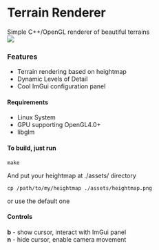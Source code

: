 # Terrain Renderer
Simple C++/OpenGL renderer of beautiful terrains \
![](https://i.giphy.com/media/v1.Y2lkPTc5MGI3NjExdGpuNDV0MXB5dGFsdG9iejVoN3hqdm9la3B4MWthMGJ3OThuYXkyOCZlcD12MV9pbnRlcm5hbF9naWZfYnlfaWQmY3Q9Zw/fOxiqg4ICvaIlt1Qtv/giphy.gif)

### Features
- Terrain rendering based on heightmap
- Dynamic Levels of Detail
- Cool ImGui configuration panel

#### Requirements
- Linux System
- GPU supporting OpenGL4.0+
- libglm

#### To build, just run
``` Shell
make
```
And put your heightmap at ./assets/ directory
``` Shell
cp /path/to/my/heightmap ./assets/heightmap.png
```
or use the default one

#### Controls
**b** - show cursor, interact with ImGui panel \
**n** - hide cursor, enable camera movement

